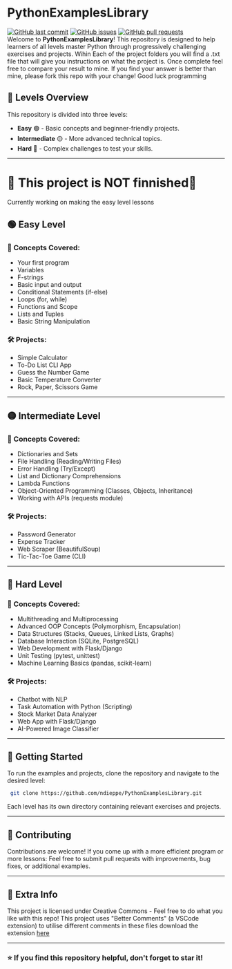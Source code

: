 # PythonExamplesLibrary
[![GitHub last commit](https://img.shields.io/github/last-commit/ndieppe/PythonExamplesLibrary)](https://img.shields.io/github/last-commit/navendu-pottekkat/awesome-readme)
[![GitHub issues](https://img.shields.io/github/issues-raw/ndieppe/PythonExamplesLibrary)](https://img.shields.io/github/issues-raw/navendu-pottekkat/awesome-readme)
[![GitHub pull requests](https://img.shields.io/github/issues-pr/ndieppe/PythonExamplesLibrary)](https://img.shields.io/github/issues-pr/navendu-pottekkat/awesome-readme) <br>
Welcome to **PythonExamplesLibrary**! This repository is designed to help learners of all levels master Python through progressively challenging exercises and projects.
Wihin Each of the project folders you will find a .txt file that will give you instructions on what the project is. Once complete feel free to compare your result to mine. If you find your answer is better than mine, please fork this repo with your change! Good luck programming


## 📌 Levels Overview
This repository is divided into three levels:
- **Easy** 🟢 - Basic concepts and beginner-friendly projects.
- **Intermediate** 🟡 - More advanced technical topics.
- **Hard** 🔴 - Complex challenges to test your skills.

---
# 🚧 This project is NOT finnished🚧
Currently working on making the easy level lessons

## 🟢 Easy Level
### 🔹 Concepts Covered:
- Your first program
- Variables
- F-strings
- Basic input and output
- Conditional Statements (if-else)
- Loops (for, while)
- Functions and Scope
- Lists and Tuples
- Basic String Manipulation

### 🛠 Projects:
- Simple Calculator
- To-Do List CLI App
- Guess the Number Game
- Basic Temperature Converter
- Rock, Paper, Scissors Game

---

## 🟡 Intermediate Level
### 🔹 Concepts Covered:
- Dictionaries and Sets
- File Handling (Reading/Writing Files)
- Error Handling (Try/Except)
- List and Dictionary Comprehensions
- Lambda Functions
- Object-Oriented Programming (Classes, Objects, Inheritance)
- Working with APIs (requests module)

### 🛠 Projects:
- Password Generator
- Expense Tracker
- Web Scraper (BeautifulSoup)
- Tic-Tac-Toe Game (CLI)

---

## 🔴 Hard Level
### 🔹 Concepts Covered:
- Multithreading and Multiprocessing
- Advanced OOP Concepts (Polymorphism, Encapsulation)
- Data Structures (Stacks, Queues, Linked Lists, Graphs)
- Database Interaction (SQLite, PostgreSQL)
- Web Development with Flask/Django
- Unit Testing (pytest, unittest)
- Machine Learning Basics (pandas, scikit-learn)

### 🛠 Projects:
- Chatbot with NLP
- Task Automation with Python (Scripting)
- Stock Market Data Analyzer
- Web App with Flask/Django
- AI-Powered Image Classifier

---



## 🚀 Getting Started
To run the examples and projects, clone the repository and navigate to the desired level:
```sh
 git clone https://github.com/ndieppe/PythonExamplesLibrary.git
```

Each level has its own directory containing relevant exercises and projects.

---

## 🤝 Contributing
Contributions are welcome! If you come up with a more efficient program or more lessons: Feel free to submit pull requests with improvements, bug fixes, or additional examples.

---

## 📜 Extra Info
This project is licensed under Creative Commons - Feel free to do what you like with this repo!
This project uses "Better Comments" (a VSCode extension) to utilise different comments in these files download the extension [here](https://marketplace.visualstudio.com/items?itemName=aaron-bond.better-comments)

---

### ⭐ If you find this repository helpful, don't forget to star it!







